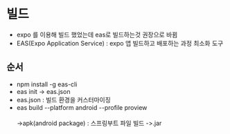# 빌드

- expo 를 이용해 빌드 했었는데 eas로 빌드하는것 권장으로 바뀜
- EAS(Expo Application Service) : expo 앱 빌드하고 배포하는 과정 최소화 도구

## 순서
- npm install -g eas-cli
- eas init -> eas.json
- eas.json : 빌드 환경을 커스터마이징
- eas build --platform android --profile proview  
<br/> ->apk(android package) : 스프링부트 파일 빌드 ->.jar
